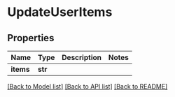 # UpdateUserItems

## Properties
Name | Type | Description | Notes
------------ | ------------- | ------------- | -------------
**items** | **str** |  | 

[[Back to Model list]](../README.md#documentation-for-models) [[Back to API list]](../README.md#documentation-for-api-endpoints) [[Back to README]](../README.md)

